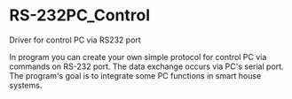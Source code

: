 # RS-232PC_Control
Driver for control PC via RS232 port

In program you can create your own simple protocol for control PC via commands on RS-232 port. 
The data exchange occurs via PC's serial port.
The program's goal is to integrate some PC functions in smart house systems.

